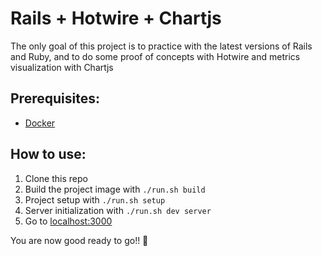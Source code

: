 # Rails + Hotwire + Chartjs

The only goal of this project is to practice with the latest versions of Rails and Ruby, and to do some proof of concepts with Hotwire and metrics visualization with Chartjs

## Prerequisites:

- [Docker](https://docs.docker.com/get-docker/)

## How to use:

1. Clone this repo
1. Build the project image with `./run.sh build`
1. Project setup with `./run.sh setup`
1. Server initialization with `./run.sh dev server`
1. Go to [localhost:3000](localhost:3000)

You are now good ready to go!! 👯
